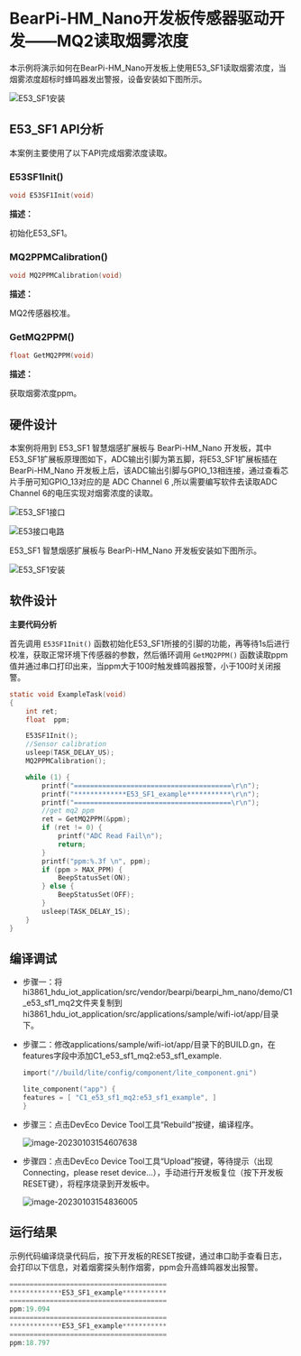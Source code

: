 # BearPi-HM_Nano开发板传感器驱动开发——MQ2读取烟雾浓度
本示例将演示如何在BearPi-HM_Nano开发板上使用E53_SF1读取烟雾浓度，当烟雾浓度超标时蜂鸣器发出警报，设备安装如下图所示。

![E53_SF1安装](/doc/bearpi/figures/C1_e53_sf1_mq2/E53_SF1安装.png "E53_SF1安装")
## E53_SF1 API分析
本案例主要使用了以下API完成烟雾浓度读取。
### E53SF1Init()
```C
void E53SF1Init(void)
```
 **描述：**

初始化E53_SF1。

### MQ2PPMCalibration()
```C
void MQ2PPMCalibration(void)
```
 **描述：**
 
MQ2传感器校准。
### GetMQ2PPM()
```C
float GetMQ2PPM(void)
```
 **描述：**

获取烟雾浓度ppm。


## 硬件设计
本案例将用到 E53_SF1 智慧烟感扩展板与 BearPi-HM_Nano 开发板，其中E53_SF1扩展板原理图如下，ADC输出引脚为第五脚，将E53_SF1扩展板插在 BearPi-HM_Nano 开发板上后，该ADC输出引脚与GPIO_13相连接，通过查看芯片手册可知GPIO_13对应的是 ADC Channel 6 ,所以需要编写软件去读取ADC Channel 6的电压实现对烟雾浓度的读取。

![E53_SF1接口](/doc/bearpi/figures/C1_e53_sf1_mq2/E53_SF1接口.png "E53_SF1接口")

![E53接口电路](/doc/bearpi/figures/C1_e53_sf1_mq2/E53接口电路.png "E53接口电路")

E53_SF1 智慧烟感扩展板与 BearPi-HM_Nano 开发板安装如下图所示。

![E53_SF1安装](/doc/bearpi/figures/C1_e53_sf1_mq2/E53_SF1安装.png "E53_SF1安装")

## 软件设计

**主要代码分析**


首先调用 `E53SF1Init()` 函数初始化E53_SF1所接的引脚的功能，再等待1s后进行校准，获取正常环境下传感器的参数，然后循环调用 `GetMQ2PPM()` 函数读取ppm值并通过串口打印出来，当ppm大于100时触发蜂鸣器报警，小于100时关闭报警。

```C
static void ExampleTask(void)
{
    int ret;
    float  ppm;

    E53SF1Init();
    //Sensor calibration
    usleep(TASK_DELAY_US);
    MQ2PPMCalibration();

    while (1) {
        printf("=======================================\r\n");
        printf("*************E53_SF1_example***********\r\n");
        printf("=======================================\r\n");
        //get mq2 ppm
        ret = GetMQ2PPM(&ppm);
        if (ret != 0) {
            printf("ADC Read Fail\n");
            return;
        }
        printf("ppm:%.3f \n", ppm);
        if (ppm > MAX_PPM) {
            BeepStatusSet(ON);
        } else {
            BeepStatusSet(OFF);
        }
        usleep(TASK_DELAY_1S);
    }
}
```



## 编译调试


* 步骤一：将hi3861_hdu_iot_application/src/vendor/bearpi/bearpi_hm_nano/demo/C1_e53_sf1_mq2文件夹复制到hi3861_hdu_iot_application/src/applications/sample/wifi-iot/app/目录下。

* 步骤二：修改applications/sample/wifi-iot/app/目录下的BUILD.gn，在features字段中添加C1_e53_sf1_mq2:e53_sf1_example.

    ```c
    import("//build/lite/config/component/lite_component.gni")

    lite_component("app") {
    features = [ "C1_e53_sf1_mq2:e53_sf1_example", ]
    }
    ```
* 步骤三：点击DevEco Device Tool工具“Rebuild”按键，编译程序。

    ![image-20230103154607638](/doc/pic/image-20230103154607638.png)

* 步骤四：点击DevEco Device Tool工具“Upload”按键，等待提示（出现Connecting，please reset device...），手动进行开发板复位（按下开发板RESET键），将程序烧录到开发板中。

    ![image-20230103154836005](/doc/pic/image-20230103154836005.png)    
    


## 运行结果

示例代码编译烧录代码后，按下开发板的RESET按键，通过串口助手查看日志，会打印以下信息，对着烟雾探头制作烟雾，ppm会升高蜂鸣器发出报警。
```c
=======================================
*************E53_SF1_example***********
=======================================
ppm:19.094 
=======================================
*************E53_SF1_example***********
=======================================
ppm:18.797 
```

